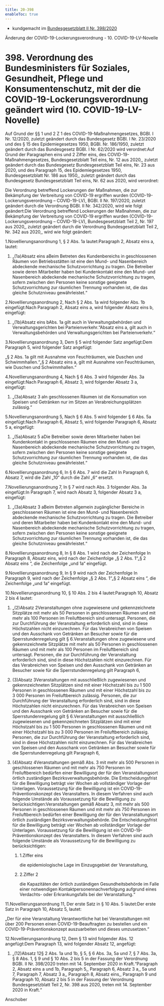 ```yaml
---
title: 20-398
enableToc: true
---
```


* kundgemacht im [Bundesgesetzblatt II Nr. 398/2020](https://www.ris.bka.gv.at/eli/bgbl/II/2020/398)

Änderung der COVID-19-Lockerungsverordnung - 10. COVID-19-LV-Novelle

398\. Verordnung des Bundesministers für Soziales, Gesundheit, Pflege und Konsumentenschutz, mit der die COVID-19-Lockerungsverordnung geändert wird (10. COVID-19-LV-Novelle)
==============================================================================================================================================================================

Auf Grund der §§ 1 und 2 Z 1 des COVID-19-Maßnahmengesetzes, BGBl. I Nr. 12/2020, zuletzt geändert durch das Bundesgesetz BGBl. I Nr. 23/2020 und des § 15 des Epidemiegesetzes 1950, BGBl. Nr. 186/1950, zuletzt geändert durch das Bundesgesetz BGBl. I Nr. 62/2020 wird verordnet:Auf Grund der Paragraphen eins und 2 Ziffer eins, des COVID-19-Maßnahmengesetzes, Bundesgesetzblatt Teil eins, Nr. 12 aus 2020,, zuletzt geändert durch das Bundesgesetz Bundesgesetzblatt Teil eins, Nr. 23 aus 2020, und des Paragraph 15, des Epidemiegesetzes 1950, Bundesgesetzblatt Nr. 186 aus 1950,, zuletzt geändert durch das Bundesgesetz Bundesgesetzblatt Teil eins, Nr. 62 aus 2020, wird verordnet:

Die Verordnung betreffend Lockerungen der Maßnahmen, die zur Bekämpfung der Verbreitung von COVID-19 ergriffen wurden (COVID-19-Lockerungsverordnung – COVID-19-LV), BGBl. II Nr. 197/2020, zuletzt geändert durch die Verordnung BGBl. II Nr. 342/2020, wird wie folgt geändert:Die Verordnung betreffend Lockerungen der Maßnahmen, die zur Bekämpfung der Verbreitung von COVID-19 ergriffen wurden (COVID-19-Lockerungsverordnung – COVID-19-LV), Bundesgesetzblatt Teil 2, Nr. 197 aus 2020,, zuletzt geändert durch die Verordnung Bundesgesetzblatt Teil 2, Nr. 342 aus 2020,, wird wie folgt geändert:

1.Novellierungsanordnung 1, § 2 Abs. 1a lautet:Paragraph 2, Absatz eins a, lautet:

1.  „(1a)Absatz eins aBeim Betreten des Kundenbereichs in geschlossenen Räumen von Betriebsstätten ist eine den Mund- und Nasenbereich abdeckende mechanische Schutzvorrichtung zu tragen. Die Betreiber sowie deren Mitarbeiter haben bei Kundenkontakt eine den Mund- und Nasenbereich abdeckende mechanische Schutzvorrichtung zu tragen, sofern zwischen den Personen keine sonstige geeignete Schutzvorrichtung zur räumlichen Trennung vorhanden ist, die das gleiche Schutzniveau gewährleistet.“
    

2.Novellierungsanordnung 2, Nach § 2 Abs. 1a wird folgender Abs. 1b eingefügt:Nach Paragraph 2, Absatz eins a, wird folgender Absatz eins b, eingefügt:

1.  „(1b)Absatz eins bAbs. 1a gilt auch in Verwaltungsbehörden und Verwaltungsgerichten bei Parteienverkehr.“Absatz eins a, gilt auch in Verwaltungsbehörden und Verwaltungsgerichten bei Parteienverkehr.“
    

3.Novellierungsanordnung 3, Dem § 5 wird folgender Satz angefügt:Dem Paragraph 5, wird folgender Satz angefügt:

„§ 2 Abs. 1a gilt mit Ausnahme von Feuchträumen, wie Duschen und Schwimmhallen.“„§ 2 Absatz eins a, gilt mit Ausnahme von Feuchträumen, wie Duschen und Schwimmhallen.“

4.Novellierungsanordnung 4, Nach § 6 Abs. 3 wird folgender Abs. 3a eingefügt:Nach Paragraph 6, Absatz 3, wird folgender Absatz 3 a, eingefügt:

1.  „(3a)Absatz 3 aIn geschlossenen Räumen ist die Konsumation von Speisen und Getränken nur im Sitzen an Verabreichungsplätzen zulässig.“
    

5.Novellierungsanordnung 5, Nach § 6 Abs. 5 wird folgender § 6 Abs. 5a eingefügt:Nach Paragraph 6, Absatz 5, wird folgender Paragraph 6, Absatz 5 a, eingefügt:

1.  „(5a)Absatz 5 aDie Betreiber sowie deren Mitarbeiter haben bei Kundenkontakt in geschlossenen Räumen eine den Mund- und Nasenbereich abdeckende mechanische Schutzvorrichtung zu tragen, sofern zwischen den Personen keine sonstige geeignete Schutzvorrichtung zur räumlichen Trennung vorhanden ist, die das gleiche Schutzniveau gewährleistet.“
    

6.Novellierungsanordnung 6, In § 6 Abs. 7 wird die Zahl In Paragraph 6, Absatz 7, wird die Zahl „10“ durch die Zahl „6“ ersetzt.

7.Novellierungsanordnung 7, In § 7 wird nach Abs. 3 folgender Abs. 3a eingefügt:In Paragraph 7, wird nach Absatz 3, folgender Absatz 3 a, eingefügt:

1.  „(3a)Absatz 3 aBeim Betreten allgemein zugänglicher Bereiche in geschlossenen Räumen ist eine den Mund- und Nasenbereich abdeckende mechanische Schutzvorrichtung zu tragen. Die Betreiber und deren Mitarbeiter haben bei Kundenkontakt eine den Mund- und Nasenbereich abdeckende mechanische Schutzvorrichtung zu tragen, sofern zwischen den Personen keine sonstige geeignete Schutzvorrichtung zur räumlichen Trennung vorhanden ist, die das gleiche Schutzniveau gewährleistet.“
    

8.Novellierungsanordnung 8, In § 8 Abs. 1 wird nach der Zeichenfolge In Paragraph 8, Absatz eins, wird nach der Zeichenfolge „§ 2 Abs. 1“„§ 2 Absatz eins “, die Zeichenfolge „und 1a“ eingefügt.

9.Novellierungsanordnung 9, In § 9 wird nach der Zeichenfolge In Paragraph 9, wird nach der Zeichenfolge „§ 2 Abs. 1“„§ 2 Absatz eins “, die Zeichenfolge „und 1a“ eingefügt.

10.Novellierungsanordnung 10, § 10 Abs. 2 bis 4 lautet:Paragraph 10, Absatz 2 bis 4 lautet:

1.  „(2)Absatz 2Veranstaltungen ohne zugewiesene und gekennzeichnete Sitzplätze mit mehr als 50 Personen in geschlossenen Räumen und mit mehr als 100 Personen im Freiluftbereich sind untersagt. Personen, die zur Durchführung der Veranstaltung erforderlich sind, sind in diese Höchstzahlen nicht einzurechnen. Für das Verabreichen von Speisen und den Ausschank von Getränken an Besucher sowie für die Sperrstundenregelung gilt § 6.Veranstaltungen ohne zugewiesene und gekennzeichnete Sitzplätze mit mehr als 50 Personen in geschlossenen Räumen und mit mehr als 100 Personen im Freiluftbereich sind untersagt. Personen, die zur Durchführung der Veranstaltung erforderlich sind, sind in diese Höchstzahlen nicht einzurechnen. Für das Verabreichen von Speisen und den Ausschank von Getränken an Besucher sowie für die Sperrstundenregelung gilt Paragraph 6,
    
2.  (3)Absatz 3Veranstaltungen mit ausschließlich zugewiesenen und gekennzeichneten Sitzplätzen sind mit einer Höchstzahl bis zu 1 500 Personen in geschlossenen Räumen und mit einer Höchstzahl bis zu 3 000 Personen im Freiluftbereich zulässig. Personen, die zur Durchführung der Veranstaltung erforderlich sind, sind in diese Höchstzahlen nicht einzurechnen. Für das Verabreichen von Speisen und den Ausschank von Getränken an Besucher sowie für die Sperrstundenregelung gilt § 6.Veranstaltungen mit ausschließlich zugewiesenen und gekennzeichneten Sitzplätzen sind mit einer Höchstzahl bis zu 1 500 Personen in geschlossenen Räumen und mit einer Höchstzahl bis zu 3 000 Personen im Freiluftbereich zulässig. Personen, die zur Durchführung der Veranstaltung erforderlich sind, sind in diese Höchstzahlen nicht einzurechnen. Für das Verabreichen von Speisen und den Ausschank von Getränken an Besucher sowie für die Sperrstundenregelung gilt Paragraph 6,
    
3.  (4)Absatz 4Veranstaltungen gemäß Abs. 3 mit mehr als 500 Personen in geschlossenen Räumen und mit mehr als 750 Personen im Freiluftbereich bedürfen einer Bewilligung der für den Veranstaltungsort örtlich zuständigen Bezirksverwaltungsbehörde. Die Entscheidungsfrist für die Bewilligung beträgt vier Wochen ab vollständiger Vorlage der Unterlagen. Voraussetzung für die Bewilligung ist ein COVID-19-Präventionskonzept des Veranstalters. In diesem Verfahren sind auch folgende Umstände als Voraussetzung für die Bewilligung zu berücksichtigen:Veranstaltungen gemäß Absatz 3, mit mehr als 500 Personen in geschlossenen Räumen und mit mehr als 750 Personen im Freiluftbereich bedürfen einer Bewilligung der für den Veranstaltungsort örtlich zuständigen Bezirksverwaltungsbehörde. Die Entscheidungsfrist für die Bewilligung beträgt vier Wochen ab vollständiger Vorlage der Unterlagen. Voraussetzung für die Bewilligung ist ein COVID-19-Präventionskonzept des Veranstalters. In diesem Verfahren sind auch folgende Umstände als Voraussetzung für die Bewilligung zu berücksichtigen:
    
    1.  1.Ziffer eins
        
        die epidemiologische Lage im Einzugsgebiet der Veranstaltung,
        
    2.  2.Ziffer 2
        
        die Kapazitäten der örtlich zuständigen Gesundheitsbehörde im Falle einer notwendigen Kontaktpersonennachverfolgung aufgrund eines Verdachts- oder Erkrankungsfalls bei der Veranstaltung.“
        
    

11.Novellierungsanordnung 11, Der erste Satz in § 10 Abs. 5 lautet:Der erste Satz in Paragraph 10, Absatz 5, lautet:

„Der für eine Veranstaltung Verantwortliche hat bei Veranstaltungen mit über 200 Personen einen COVID-19-Beauftragten zu bestellen und ein COVID-19-Präventionskonzept auszuarbeiten und dieses umzusetzen.“

12.Novellierungsanordnung 12, Dem § 13 wird folgender Abs. 12 angefügt:Dem Paragraph 13, wird folgender Absatz 12, angefügt:

1.  „(12)Absatz 12§ 2 Abs. 1a und 1b, § 5, § 6 Abs. 3a, 5a und 7, § 7 Abs. 3a, § 8 Abs. 1, § 9 und § 10 Abs. 2 bis 5 in der Fassung der Verordnung BGBl. II Nr. 398/2020 treten mit 14. September 2020 in Kraft.“Paragraph 2, Absatz eins a und 1b, Paragraph 5,, Paragraph 6, Absatz 3 a,, 5a und 7, Paragraph 7, Absatz 3 a,, Paragraph 8, Absatz eins,, Paragraph 9 und Paragraph 10, Absatz 2 bis 5 in der Fassung der Verordnung Bundesgesetzblatt Teil 2, Nr. 398 aus 2020, treten mit 14. September 2020 in Kraft.“
    

Anschober
